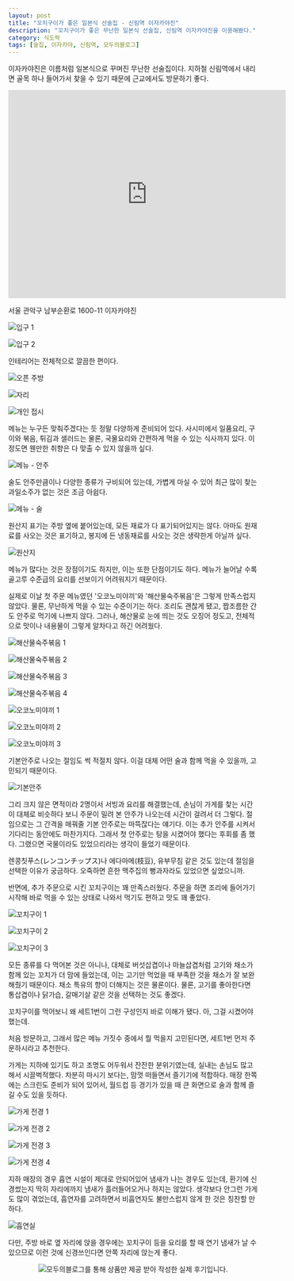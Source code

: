 ```yaml
---
layout: post
title: "꼬치구이가 좋은 일본식 선술집 - 신림역 이자카야진"
description: "꼬치구이가 좋은 무난한 일본식 선술집, 신림역 이자카야진을 이용해봤다."
category: 식도락
tags: [술집, 이자카야, 신림역, 모두의블로그]
---
```


이자카야진은 이름처럼 일본식으로 꾸며진 무난한 선술집이다.
지하철 신림역에서 내리면 골목 하나 들어가서 찾을 수 있기 때문에
근교에서도 방문하기 좋다.

<div class="mediablock">
<iframe src="https://www.google.com/maps/embed?pb=!1m18!1m12!1m3!1d3166.0275058724314!2d126.92688581530915!3d37.48367727981341!2m3!1f0!2f0!3f0!3m2!1i1024!2i768!4f13.1!3m3!1m2!1s0x357c9fbf6ce2264b%3A0x8cf18729ffef5c7!2z7ISc7Jq47Yq567OE7IucIOq0gOyVheq1rCDshJzsm5Drj5kg64Ko67aA7Iic7ZmY66GcIDE2MDAtMTE!5e0!3m2!1sko!2skr!4v1535563502158" width="560" height="420" frameborder="0" style="border:0" allowfullscreen></iframe>
<p class="mediablock-caption">서울 관악구 남부순환로 1600-11 이자카야진</p>
</div>

![입구 1](https://lh3.googleusercontent.com/-OKdSry9DZHcrO08Cj4TQW7k0ij9PowOCGbOwRnwY0jHN7PtYMiXjxtn87B0PBFUfrJTtsjUgGVAGg=s560)

![입구 2](https://lh3.googleusercontent.com/Gv3ZoIeMwVkp0P2gIsYKH_lFGv2Q0ulXo_SLwo3iZ6mpaHNoa2w8YKdQZ5OrRw9f1CBmeJTKI4cKQQ=s480)

인테리어는 전체적으로 깔끔한 편이다.

![오픈 주방](https://lh3.googleusercontent.com/iJ7HLNDgeNhcJ_jCpEiO2TjO5oUwGsC4lTm4YbD2C-vz4HlprymsildYfpPcxBg7MZelWtF2eoboRA=s560)

![자리](https://lh3.googleusercontent.com/mPiNim51zW3umeEkOYpqmFqNek1U2wRjEV3bJkWau87IQqFwLb19f9sTRRr3VOIloQ4WMcaqMNoFnA=s560)

![개인 접시](https://lh3.googleusercontent.com/vzcbsgZ_t7f1e-FDx_ul10Pd0zy5cNXfNgD3f2eGDHj6xMEfrIIOnkAblVeGJxxbwfh731uCRPkmkQ=s560)

메뉴는 누구든 맞춰주겠다는 듯 정말 다양하게 준비되어 있다.
사시미에서 일품요리, 구이와 볶음, 튀김과 샐러드는 물론, 국물요리와 간편하게 먹을 수 있는 식사까지 있다.
이 정도면 웬만한 취향은 다 맞출 수 있지 않을까 싶다.

![메뉴 - 안주](https://lh3.googleusercontent.com/djTTUHTvR_MZOUpqYXbSg6sfOQMsr98XvyLsp1-FsuxilbjT5X_pJfcpUJkaVqVh-P6YYmCSrrUBmA=s560)

술도 안주만큼이나 다양한 종류가 구비되어 있는데,
가볍게 마실 수 있어 최근 많이 찾는 과일소주가 없는 것은 조금 아쉽다.

![메뉴 - 술](https://lh3.googleusercontent.com/V3T5lQnNnRzIWtOTxxhDoQzdpZSAVvpaCzR2amCZZI1ufJosJOVJqexLQZroN7a5pxTwYhZTyuK0qg=s560)

원산지 표기는 주방 옆에 붙어있는데,
모든 재료가 다 표기되어있지는 않다.
아마도 원재료를 사오는 것은 표기하고,
봉지에 든 냉동재료를 사오는 것은 생략한게 아닐까 싶다.

![원산지](https://lh3.googleusercontent.com/mWqQZWS7J4F50ejvY0cXiXwEtE_8XjRZEsoeyodXhgtF6pCtu4Zi1jQ3x1xe9YZmT58h2BrzBPnaUQ=s560)

메뉴가 많다는 것은 장점이기도 하지만, 이는 또한 단점이기도 하다.
메뉴가 늘어날 수록 골고루 수준급의 요리를 선보이기 어려워지기 때문이다.

실제로 이날 첫 주문 메뉴였던 '오코노미야끼'와 '해산물숙주볶음'은 그렇게 만족스럽지 않았다.
물론, 무난하게 먹을 수 있는 수준이기는 하다.
조리도 괜찮게 됐고, 짭조름한 간도 안주로 먹기에 나쁘지 않다.
그러나, 해산물로 눈에 띄는 것도 오징어 정도고,
전체적으로 맛이나 내용물이 그렇게 알차다고 하긴 어려웠다.

![해산물숙주볶음 1](https://lh3.googleusercontent.com/1IZ6hK8yHrf5b_tAUjuFu1_A29miWAbJH9nKGiDR98Npo3VzhvAdJR80h47YLpz2VBhJs8kHHZhXyg=s560)

![해산물숙주볶음 2](https://lh3.googleusercontent.com/gBJRASJh-LrrxS_UG5gv2TpU9QI-ar73B9n_FCRGwk-P14xsFS6u0J89bTlvFVRvTzVFucdT39SrMg=s560)

![해산물숙주볶음 3](https://lh3.googleusercontent.com/nSGtbQ-N70DzhUx3hAItIRfXqB_K2Ow5rw0MtY5NKKLPVs4c-MohgIpg04vpHMG8VUo0eNcKSk22wg=s560)

![해산물숙주볶음 4](https://lh3.googleusercontent.com/TSZhZSMqOwMQIFAXE050Rde29ibvUEwDBq2TpfVgbyOc9qtlknpPGZ3uAQ-r923H9Lfnl_p7UA1PMg=s560)

![오코노미야끼 1](https://lh3.googleusercontent.com/90nWxmM_SNxQZ0UQTdZ709iDmrsIj5CB2hG9D8sA13_0cQVyufjbFuea2chLYxQ5rdyW2xaOLPSkqQ=s560)

![오코노미야끼 2](https://lh3.googleusercontent.com/3FlR7R0f2Oyw_NBmxownWJvU4XG-qm55KeQJxG5Cj28RThADvwxAOoHyI-c2raeHhxI2QgXxL1sIiA=s560)

![오코노미야끼 3](https://lh3.googleusercontent.com/OSuamYTf9wVv1Xo_nOnUh0Wdo7cxtRIl63M8I9ufKWPJ-_n84nCYXtvk5tsgdV0TEKebc1lKr0qT0w=s560)

기본안주로 나오는 절임도 썩 적절치 않다.
이걸 대체 어떤 술과 함께 먹을 수 있을까, 고민되기 때문이다.

![기본안주](https://lh3.googleusercontent.com/U8RZKhT2ux3U-q3G_fI2HJvt0MnIE_EtEvzCUMXGk1pQtwok_03pPoUTr1mmC2fxsQp-VX3UPEdNSA=s560)

그리 크지 않은 면적이라 2명이서 서빙과 요리를 해결했는데,
손님이 가게를 찾는 시간이 대체로 비슷하다 보니
주문이 밀려 본 안주가 나오는데 시간이 걸려서 더 그렇다.
절임으로는 그 간격을 매꿔줄 기본 안주로는 마뜩잖다는 얘기다.
이는 추가 안주를 시켜서 기다리는 동안에도 마찬가지다.
그래서 첫 안주로는 탕을 시켰어야 했다는 후회를 좀 했다.
그랬으면 국물이라도 있었으리라는 생각이 들었기 때문이다.

렌콩칫푸스(レンコンチップス)나 에다마메(枝豆), 유부무침 같은 것도 있는데 절임을 선택한 이유가 궁금하다.
오죽하면 흔한 맥주집의 뻥과자라도 있었으면 싶었으니까.

반면에, 추가 주문으로 시킨 꼬치구이는 꽤 만족스러웠다.
주문을 하면 조리에 들어가기 시작해 바로 먹을 수 있는 상태로 나와서
먹기도 편하고 맛도 꽤 좋았다.

![꼬치구이 1](https://lh3.googleusercontent.com/g9lXBB6fq79PlfNgPm7oEqwJQdyx8wuzENknDAGjBb4WHCpc-GAuFYMd5ZZtJOMh8iMICFrMmlSx5g=s560)

![꼬치구이 2](https://lh3.googleusercontent.com/-52t_Pxk0RUMH1KSQ8k9UlrrDc6ZsYrBVxT7vgGF73gjrWou1DtTbsOBAbBsJNC1YGtrRRU97OrzPA=s560)

![꼬치구이 3](https://lh3.googleusercontent.com/DXNbSxkZSSekDjh8zi0xriLcNjVXh39A-7ESB-R9kW3DNV28E16c7yJnoxk4xp4AhRGKNdma3NqdxQ=s560)

모든 종류를 다 먹어본 것은 아니나,
대체로 버섯삽겹이나 마늘삽겹처럼 고기와 채소가 함께 있는 꼬치가 더 맘에 들었는데,
이는 고기만 먹었을 때 부족한 것을 채소가 잘 보완해줬기 때문이다.
채소 특유의 향이 더해지는 것은 물론이다.
물론, 고기를 좋아한다면 통삽겹이나 닭가습, 갈매기살 같은 것을 선택하는 것도 좋겠다.

꼬치구이를 먹어보니 왜 세트1번이 그런 구성인지 바로 이해가 됐다.
아, 그걸 시켰어야 했는데.

처음 방문하고, 그래서 많은 메뉴 가짓수 중에서 뭘 먹을지 고민된다면,
세트1번 먼저 주문하시라고 추천한다.

가게는 지하에 있기도 하고 조명도 어두워서 잔잔한 분위기였는데,
실내는 손님도 많고 해서 시끌벅적했다.
차분히 마시기 보다는, 맘껏 떠들면서 즐기기에 적합하다.
매장 한쪽에는 스크린도 준비가 되어 있어서,
월드컵 등 경기가 있을 때 큰 화면으로 술과 함께 즐길 수도 있을 듯하다.

![가게 전경 1](https://lh3.googleusercontent.com/C4qF1l7s_0nwx9VkaDG0EtqpyTILIlpIqWiyQXmRGUEPaYb-SmeMR5qjf0hg5-5bPZ8Ku16JVV63ww=s560)

![가게 전경 2](https://lh3.googleusercontent.com/rUkbSckmb25-DjAtkB_tA24PfHv2sg95TGoHZavypHkQb02nbQDY9MD_YEUw-BxCkeLZACd7rbvRyQ=s560)

![가게 전경 3](https://lh3.googleusercontent.com/CeIthNR-wUWlrv5WQJIhZHCO-xsl8WwshA-As4JPgSU9Rf9oosnVd3MVoPuPqqofYqBxFAqfqUXKfg=s560)

![가게 전경 4](https://lh3.googleusercontent.com/3FX8qyxrSGyGFRa7QfsWLUL2EnGILssHs_-JdgMD-58XJGZ_s7wlVDcP0eJrGglVoVr4IfyiWjkopg=s560)

지하 매장의 경우 흡연 시설이 제대로 안되어있어 냄새가 나는 경우도 있는데,
환기에 신경썼는지 딱히 자리에까지 냄새가 흘러들어오거나 하지는 않았다.
생각보다 안그런 가게도 많이 겪었는데, 흡연자를 고려하면서 비흡연자도 불만스럽지 않게 한 것은 칭찬할 만하다.

![흡연실](https://lh3.googleusercontent.com/nird8EPBkwyLGhEKvZZUHrjtdT_vJs67m0J4BxG9jjYL9ATLUQ2ZX1CbATmOvmcDEcRaR29r8jL2WQ=s560)

다만, 주방 바로 옆 자리에 앉을 경우에는
꼬치구이 등을 요리를 할 때 연기 냄새가 날 수 있으므로
이런 것에 신경쓰인다면 안쪽 자리에 앉는게 좋다.



<center><img src="https://moduad.com/img/sponser_img.php?mb_mb=reznoagmailcom&wr_wr=240003&bo_table=food&p_wr_wr=24732" alt="모두의블로그를 통해 상품만 제공 받아 작성한 실제 후기입니다." /></center>
